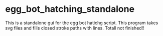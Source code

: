 # egg_bot_hatching_standalone
This is a standalone gui for the egg bot hatichg script. This program takes svg files and fills closed stroke paths with lines.
Totall not finished!!
